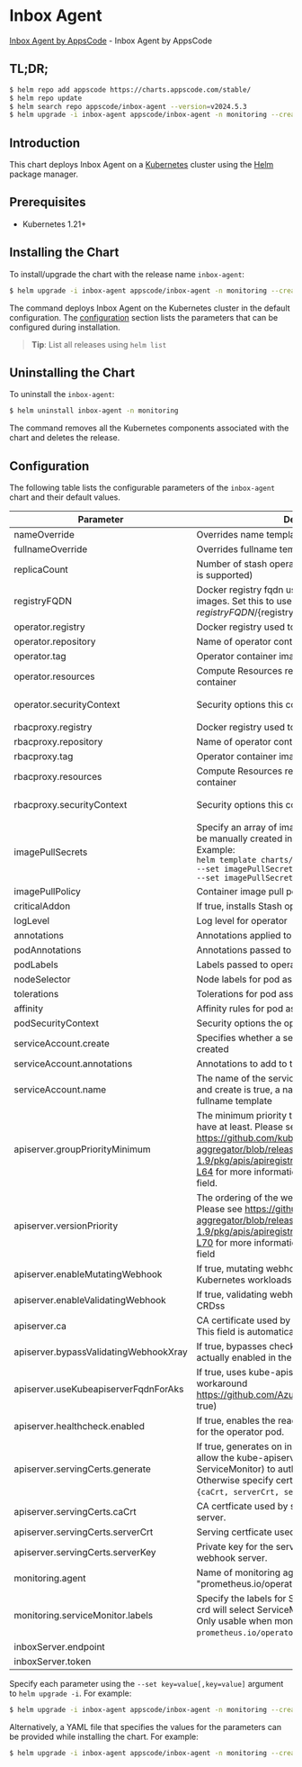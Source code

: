 # Inbox Agent

[Inbox Agent by AppsCode](https://github.com/ops-center/inbox-agent) - Inbox Agent by AppsCode

## TL;DR;

```bash
$ helm repo add appscode https://charts.appscode.com/stable/
$ helm repo update
$ helm search repo appscode/inbox-agent --version=v2024.5.3
$ helm upgrade -i inbox-agent appscode/inbox-agent -n monitoring --create-namespace --version=v2024.5.3
```

## Introduction

This chart deploys Inbox Agent on a [Kubernetes](http://kubernetes.io) cluster using the [Helm](https://helm.sh) package manager.

## Prerequisites

- Kubernetes 1.21+

## Installing the Chart

To install/upgrade the chart with the release name `inbox-agent`:

```bash
$ helm upgrade -i inbox-agent appscode/inbox-agent -n monitoring --create-namespace --version=v2024.5.3
```

The command deploys Inbox Agent on the Kubernetes cluster in the default configuration. The [configuration](#configuration) section lists the parameters that can be configured during installation.

> **Tip**: List all releases using `helm list`

## Uninstalling the Chart

To uninstall the `inbox-agent`:

```bash
$ helm uninstall inbox-agent -n monitoring
```

The command removes all the Kubernetes components associated with the chart and deletes the release.

## Configuration

The following table lists the configurable parameters of the `inbox-agent` chart and their default values.

|               Parameter               |                                                                                                                    Description                                                                                                                    |                                                                                            Default                                                                                             |
|---------------------------------------|---------------------------------------------------------------------------------------------------------------------------------------------------------------------------------------------------------------------------------------------------|------------------------------------------------------------------------------------------------------------------------------------------------------------------------------------------------|
| nameOverride                          | Overrides name template                                                                                                                                                                                                                           | <code>""</code>                                                                                                                                                                                |
| fullnameOverride                      | Overrides fullname template                                                                                                                                                                                                                       | <code>""</code>                                                                                                                                                                                |
| replicaCount                          | Number of stash operator replicas to create (only 1 is supported)                                                                                                                                                                                 | <code>1</code>                                                                                                                                                                                 |
| registryFQDN                          | Docker registry fqdn used to pull Stash related images. Set this to use docker registry hosted at ${registryFQDN}/${registry}/${image}                                                                                                            | <code>ghcr.io</code>                                                                                                                                                                           |
| operator.registry                     | Docker registry used to pull operator image                                                                                                                                                                                                       | <code>appscode</code>                                                                                                                                                                          |
| operator.repository                   | Name of operator container image                                                                                                                                                                                                                  | <code>inbox-agent</code>                                                                                                                                                                       |
| operator.tag                          | Operator container image tag                                                                                                                                                                                                                      | <code>""</code>                                                                                                                                                                                |
| operator.resources                    | Compute Resources required by the operator container                                                                                                                                                                                              | <code>{"requests":{"cpu":"100m"}}</code>                                                                                                                                                       |
| operator.securityContext              | Security options this container should run with                                                                                                                                                                                                   | <code>{"allowPrivilegeEscalation":false,"capabilities":{"drop":["ALL"]},"readOnlyRootFilesystem":true,"runAsNonRoot":true,"runAsUser":65534,"seccompProfile":{"type":"RuntimeDefault"}}</code> |
| rbacproxy.registry                    | Docker registry used to pull operator image                                                                                                                                                                                                       | <code>appscode</code>                                                                                                                                                                          |
| rbacproxy.repository                  | Name of operator container image                                                                                                                                                                                                                  | <code>kube-rbac-proxy</code>                                                                                                                                                                   |
| rbacproxy.tag                         | Operator container image tag                                                                                                                                                                                                                      | <code>v0.11.0</code>                                                                                                                                                                           |
| rbacproxy.resources                   | Compute Resources required by the operator container                                                                                                                                                                                              | <code>{"requests":{"cpu":"100m"}}</code>                                                                                                                                                       |
| rbacproxy.securityContext             | Security options this container should run with                                                                                                                                                                                                   | <code>{"allowPrivilegeEscalation":false,"capabilities":{"drop":["ALL"]},"readOnlyRootFilesystem":true,"runAsNonRoot":true,"runAsUser":65534,"seccompProfile":{"type":"RuntimeDefault"}}</code> |
| imagePullSecrets                      | Specify an array of imagePullSecrets. Secrets must be manually created in the namespace. <br> Example: <br> `helm template charts/stash \` <br> `--set imagePullSecrets[0].name=sec0 \` <br> `--set imagePullSecrets[1].name=sec1`                | <code>[]</code>                                                                                                                                                                                |
| imagePullPolicy                       | Container image pull policy                                                                                                                                                                                                                       | <code>IfNotPresent</code>                                                                                                                                                                      |
| criticalAddon                         | If true, installs Stash operator as critical addon                                                                                                                                                                                                | <code>false</code>                                                                                                                                                                             |
| logLevel                              | Log level for operator                                                                                                                                                                                                                            | <code>3</code>                                                                                                                                                                                 |
| annotations                           | Annotations applied to operator deployment                                                                                                                                                                                                        | <code>{}</code>                                                                                                                                                                                |
| podAnnotations                        | Annotations passed to operator pod(s).                                                                                                                                                                                                            | <code>{}</code>                                                                                                                                                                                |
| podLabels                             | Labels passed to operator pod(s)                                                                                                                                                                                                                  | <code>{}</code>                                                                                                                                                                                |
| nodeSelector                          | Node labels for pod assignment                                                                                                                                                                                                                    | <code>{"kubernetes.io/os":"linux"}</code>                                                                                                                                                      |
| tolerations                           | Tolerations for pod assignment                                                                                                                                                                                                                    | <code>[]</code>                                                                                                                                                                                |
| affinity                              | Affinity rules for pod assignment                                                                                                                                                                                                                 | <code>{}</code>                                                                                                                                                                                |
| podSecurityContext                    | Security options the operator pod should run with.                                                                                                                                                                                                | <code>{"fsGroup":65535}</code>                                                                                                                                                                 |
| serviceAccount.create                 | Specifies whether a service account should be created                                                                                                                                                                                             | <code>true</code>                                                                                                                                                                              |
| serviceAccount.annotations            | Annotations to add to the service account                                                                                                                                                                                                         | <code>{}</code>                                                                                                                                                                                |
| serviceAccount.name                   | The name of the service account to use. If not set and create is true, a name is generated using the fullname template                                                                                                                            | <code></code>                                                                                                                                                                                  |
| apiserver.groupPriorityMinimum        | The minimum priority the webhook api group should have at least. Please see https://github.com/kubernetes/kube-aggregator/blob/release-1.9/pkg/apis/apiregistration/v1beta1/types.go#L58-L64 for more information on proper values of this field. | <code>10000</code>                                                                                                                                                                             |
| apiserver.versionPriority             | The ordering of the webhook api inside of the group. Please see https://github.com/kubernetes/kube-aggregator/blob/release-1.9/pkg/apis/apiregistration/v1beta1/types.go#L66-L70 for more information on proper values of this field              | <code>15</code>                                                                                                                                                                                |
| apiserver.enableMutatingWebhook       | If true, mutating webhook is configured for Kubernetes workloads                                                                                                                                                                                  | <code>false</code>                                                                                                                                                                             |
| apiserver.enableValidatingWebhook     | If true, validating webhook is configured for Stash CRDss                                                                                                                                                                                         | <code>false</code>                                                                                                                                                                             |
| apiserver.ca                          | CA certificate used by the Kubernetes api server. This field is automatically assigned by the operator.                                                                                                                                           | <code>not-ca-cert</code>                                                                                                                                                                       |
| apiserver.bypassValidatingWebhookXray | If true, bypasses checks that validating webhook is actually enabled in the Kubernetes cluster.                                                                                                                                                   | <code>false</code>                                                                                                                                                                             |
| apiserver.useKubeapiserverFqdnForAks  | If true, uses kube-apiserver FQDN for AKS cluster to workaround https://github.com/Azure/AKS/issues/522 (default true)                                                                                                                            | <code>true</code>                                                                                                                                                                              |
| apiserver.healthcheck.enabled         | If true, enables the readiness and liveliness probes for the operator pod.                                                                                                                                                                        | <code>false</code>                                                                                                                                                                             |
| apiserver.servingCerts.generate       | If true, generates on install/upgrade the certs that allow the kube-apiserver (and potentially ServiceMonitor) to authenticate operators pods. Otherwise specify certs in `apiserver.servingCerts.{caCrt, serverCrt, serverKey}`.                 | <code>true</code>                                                                                                                                                                              |
| apiserver.servingCerts.caCrt          | CA certficate used by serving certificate of webhook server.                                                                                                                                                                                      | <code>""</code>                                                                                                                                                                                |
| apiserver.servingCerts.serverCrt      | Serving certficate used by webhook server.                                                                                                                                                                                                        | <code>""</code>                                                                                                                                                                                |
| apiserver.servingCerts.serverKey      | Private key for the serving certificate used by webhook server.                                                                                                                                                                                   | <code>""</code>                                                                                                                                                                                |
| monitoring.agent                      | Name of monitoring agent (either "prometheus.io/operator" or "prometheus.io/builtin")                                                                                                                                                             | <code>"none"</code>                                                                                                                                                                            |
| monitoring.serviceMonitor.labels      | Specify the labels for ServiceMonitor. Prometheus crd will select ServiceMonitor using these labels. Only usable when monitoring agent is `prometheus.io/operator`.                                                                               | <code>{}</code>                                                                                                                                                                                |
| inboxServer.endpoint                  |                                                                                                                                                                                                                                                   | <code>""</code>                                                                                                                                                                                |
| inboxServer.token                     |                                                                                                                                                                                                                                                   | <code>""</code>                                                                                                                                                                                |


Specify each parameter using the `--set key=value[,key=value]` argument to `helm upgrade -i`. For example:

```bash
$ helm upgrade -i inbox-agent appscode/inbox-agent -n monitoring --create-namespace --version=v2024.5.3 --set replicaCount=1
```

Alternatively, a YAML file that specifies the values for the parameters can be provided while
installing the chart. For example:

```bash
$ helm upgrade -i inbox-agent appscode/inbox-agent -n monitoring --create-namespace --version=v2024.5.3 --values values.yaml
```
